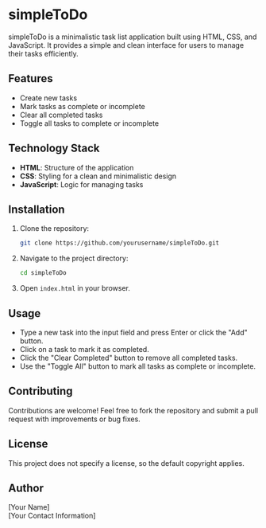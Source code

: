 # simpleToDo

simpleToDo is a minimalistic task list application built using HTML, CSS, and JavaScript. It provides a simple and clean interface for users to manage their tasks efficiently.

## Features
- Create new tasks
- Mark tasks as complete or incomplete
- Clear all completed tasks
- Toggle all tasks to complete or incomplete

## Technology Stack
- **HTML**: Structure of the application
- **CSS**: Styling for a clean and minimalistic design
- **JavaScript**: Logic for managing tasks

## Installation
1. Clone the repository:
   ```sh
   git clone https://github.com/yourusername/simpleToDo.git
   ```
2. Navigate to the project directory:
   ```sh
   cd simpleToDo
   ```
3. Open `index.html` in your browser.

## Usage
- Type a new task into the input field and press Enter or click the "Add" button.
- Click on a task to mark it as completed.
- Click the "Clear Completed" button to remove all completed tasks.
- Use the "Toggle All" button to mark all tasks as complete or incomplete.

## Contributing
Contributions are welcome! Feel free to fork the repository and submit a pull request with improvements or bug fixes.

## License
This project does not specify a license, so the default copyright applies.

## Author
[Your Name]  
[Your Contact Information]

